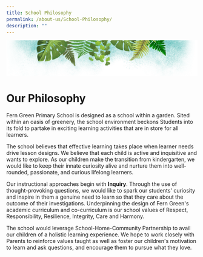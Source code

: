 ```yaml
---
title: School Philosophy
permalink: /about-us/School-Philosophy/
description: ""
---
```

![](/images/Banner.png)

# **Our Philosophy**

Fern Green Primary School is designed as a school within a garden. Sited within an oasis of greenery, the school environment beckons Students into its fold to partake in exciting learning activities that are in store for all learners.

  

The school believes that effective learning takes place when learner needs drive lesson designs. We believe that each child is active and inquisitive and wants to explore. As our children make the transition from kindergarten, we would like to keep their innate curiosity alive and nurture them into well-rounded, passionate, and curious lifelong learners.

  

Our instructional approaches begin with <b>Inquiry</b>. Through the use of thought-provoking questions, we would like to spark our students' curiosity and inspire in them a genuine need to learn so that they care about the outcome of their investigations. Underpinning the design of Fern Green's academic curriculum and co-curriculum is our school values of Respect, Responsibility, Resilience, Integrity, Care and Harmony.

  

The school would leverage School-Home-Community Partnership to avail our children of a holistic learning experience. We hope to work closely with Parents to reinforce values taught as well as foster our children's motivation to learn and ask questions, and encourage them to pursue what they love.